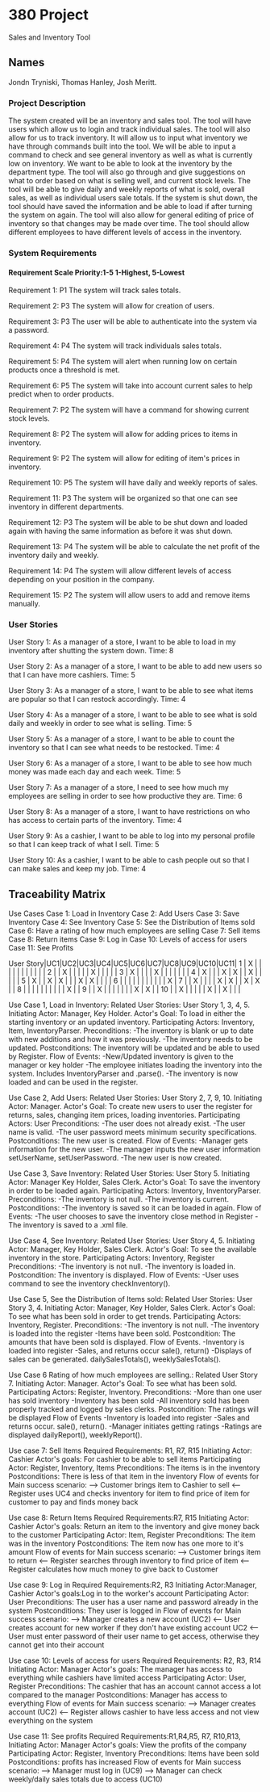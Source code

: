 # 380 Project
Sales and Inventory Tool

## Names
Jondn Tryniski,
Thomas Hanley,
Josh Meritt.

### Project Description
The system created will be an inventory and sales tool. The tool will have users which allow us to login and track individual sales. The tool will also allow for us to track inventory. It will allow us to input what inventory we have through commands built into the tool. We will be able to input a command to check and see general inventory as well as what is currently low on inventory. We want to be able to look at the inventory by the department type. The tool will also go through and give suggestions on what to order based on what is selling well, and current stock levels. The tool will be able to give daily and weekly reports of what is sold, overall sales, as well as individual users sale totals. If the system is shut down, the tool should have saved the information and be able to load if after turning the system on again. The tool will also allow for general editing of price of inventory so that changes may be made over time. The tool should allow different employees to have different levels of access in the inventory.

### System Requirements
#### Requirement Scale Priority:1-5 1-Highest, 5-Lowest
Requirement 1: P1 The system will track sales totals.

Requirement 2: P3 The system will allow for creation of users.

Requirement 3: P3 The user will be able to authenticate into the system via a password.

Requirement 4: P4 The system will track individuals sales totals.

Requirement 5: P4 The system will alert when running low on certain products once a threshold is met.

Requirement 6: P5 The system will take into account current sales to help predict when to order products.

Requirement 7: P2 The system will have a command for showing current stock levels.

Requirement 8: P2 The system will allow for adding prices to items in inventory.

Requirement 9: P2 The system will allow for editing of item's prices in inventory.

Requirement 10: P5 The system will have daily and weekly reports of sales.

Requirement 11: P3 The system will be organized so that one can see inventory in different departments.

Requirement 12: P3 The system will be able to be shut down and loaded again with having the same information as before it was shut down.

Requirement 13: P4 The system will be able to calculate the net profit of the inventory daily and weekly. 

Requirement 14: P4 The system will allow different levels of access depending on your position in the company.

Requirement 15: P2 The system will allow users to add and remove items manually.


### User Stories

User Story 1: As a manager of a store, I want to be able to load in my inventory after shutting the system down. 
Time: 8

User Story 2: As a manager of a store, I want to be able to add new users so that I can have more cashiers.
Time: 5

User Story 3: As a manager of a store, I want to be able to see what items are popular so that I can restock accordingly.
Time: 4

User Story 4: As a manager of a store, I want to be able to see what is sold daily and weekly in order to see what is selling.
Time: 5

User Story 5: As a manager of a store, I want to be able to count the inventory so that I can see what needs to be restocked. 
Time: 4

User Story 6: As a manager of a store, I want to be able to see how much money was made each day and each week.
Time: 5

User Story 7: As a manager of a store, I need to see how much my employees are selling in order to see how productive they are.
Time: 6

User Story 8: As a manager of a store, I want to have restrictions on who has access to certain parts of the inventory.
Time: 4

User Story 9: As a cashier, I want to be able to log into my personal profile so that I can keep track of what I sell.
Time: 5

User Story 10: As a cashier, I want to be able to cash people out so that I can make sales and keep my job. 
Time: 4


## Traceability Matrix

Use Cases
Case 1: Load in Inventory
Case 2: Add Users
Case 3: Save Inventory
Case 4: See Inventory
Case 5: See the Distribution of Items sold
Case 6: Have a rating of how much employees are selling
Case 7: Sell items
Case 8: Return items
Case 9: Log in
Case 10: Levels of access for users
Case 11: See Profits

User Story|UC1|UC2|UC3|UC4|UC5|UC6|UC7|UC8|UC9|UC10|UC11|
	1	  | X |   |   |   |   |   |   |   |   |    |    |
	2	  |   | X |   |   |   |   | X |   |   |    |    |
	3	  | X |   |   |   | X |   |   |   |   |    |    |
	4	  | X |   |   | X | X |   | X |   |   |    |    |
	5	  | X |   | X | X |   |   | X | X |   |    |    |
	6	  |   |   |   |   |   |   |   |   |   |    | X  |
	7	  |   | X |   |   |   | X | X |   | X | X  |    |
	8	  |   |   |   |   |   |   |   |   |   | X  |    |
	9	  |   | X |   |   |   |   |   |   | X | X  |    |
	10	  |   | X |   |   |   |   | X |   | X |    |    |

Use Case 1, Load in Inventory:
	Related User Stories: User Story 1, 3, 4, 5.
	Initiating Actor: Manager, Key Holder.
	Actor's Goal: To load in either the starting inventory or an updated inventory.
	Participating Actors: Inventory, Item, InventoryParser.
	Preconditions:
		-The inventory is blank or up to date with new additions and how it was previously.
		-The inventory needs to be updated.
	Postconditions:
		The inventory will be updated and be able to used by Register.
	Flow of Events:
		-New/Updated inventory is given to the manager or key holder
		-The employee initiates loading the inventory into the system.
			Includes InventoryParser and .parse().
		-The inventory is now loaded and can be used in the register.
		
Use Case 2, Add Users:
	Related User Stories: User Story 2, 7, 9, 10.
	Initiating Actor: Manager.
	Actor's Goal: To create new users to user the register for returns, sales, changing item prices, loading inventories.
	Participating Actors: User
	Preconditions:
		-The user does not already exist.
		-The user name is valid.
		-The user password meets minimum security specifications. 
	Postconditions:
		The new user is created.
	Flow of Events:
		-Manager gets information for the new user.
		-The manager inputs the new user information
			setUserName, setUserPassword.
		-The new user is now created.

Use Case 3, Save Inventory:
	Related User Stories: User Story 5.
	Initiating Actor: Manager Key Holder, Sales Clerk.
	Actor's Goal: To save the inventory in order to be loaded again.
	Participating Actors: Inventory, InventoryParser.
	Preconditions:
		-The inventory is not null.
		-The inventory is current.
	Postconditions:
		-The inventory is saved so it can be loaded in again.
	Flow of Events:
		-The user chooses to save the inventory
			close method in Register
		-The inventory is saved to a .xml file.

Use Case 4, See Inventory:
	Related User Stories: User Story 4, 5.
	Initiating Actor: Manager, Key Holder, Sales Clerk.
	Actor's Goal: To see the available inventory in the store.
	Participating Actors: Inventory, Register
	Preconditions:
		-The inventory is not null.
		-The inventory is loaded in.
	Postcondition:
		The inventory is displayed.
	Flow of Events:
		-User uses command to see the inventory
			checkInventory().
			
Use Case 5, See the Distribution of Items sold:
	Related User Stories: User Story 3, 4.
	Initiating Actor: Manager, Key Holder, Sales Clerk.
	Actor's Goal: To see what has been sold in order to get trends.
	Participating Actors: Inventory, Register.
	Preconditions:
		-The inventory is not null.
		-The inventory is loaded into the register
		-Items have been sold.
	Postcondition:
		The amounts that have been sold is displayed.
	Flow of Events.
		-Inventory is loaded into register
		-Sales, and returns occur
			sale(), return()
		-Displays of sales can be generated.
			dailySalesTotals(), weeklySalesTotals().

Use Case 6 Rating of how much employees are selling.:
	Related User Story 7.
	Initiating Actor: Manager.
	Actor's Goal: To see what has been sold.
	Participating Actors: Register, Inventory.
	Preconditions:
		-More than one user has sold inventory
		-Inventory has been sold
		-All inventory sold has been properly tracked and logged by sales clerks.
	Postcondition:
		The ratings will be displayed
	Flow of Events
		-Inventory is loaded into register
		-Sales and returns occur.
			sale(), return().
		-Manager initiates getting ratings
		-Ratings are displayed
			dailyReport(), weeklyReport().
			
Use case 7: Sell Items
	Required Requirements: R1, R7, R15
	Initiating Actor: Cashier
	Actor's goals: For cashier to be able to sell items
	Participating Actor: Register, Inventory, Items
	Preconditions: The items is in the inventory
	Postconditions: There is less of that item in the inventory
	Flow of events for Main success scenario:
		-->  Customer brings item to Cashier to sell
		<-- Register uses UC4 and checks inventory for item to find price of item for customer to pay and finds money 			back

Use case 8: Return Items
	Required Requirements:R7, R15
	Initiating Actor: Cashier
	Actor's goals: Return an item to the inventory and give money back to the customer
	Participating Actor: Item, Register
	Preconditions: The item was in the inventory
	Postconditions: The item now has one more to it's amount 
	Flow of events for Main success scenario:
		--> Customer brings item to return
		<-- Register searches through inventory to find price of item
		<-- Register calculates how much money to give back to Customer

Use case 9: Log in 
	Required Requirements:R2, R3
	Initiating Actor:Manager, Cashier
	Actor's goals:Log in to the worker's account
	Participating Actor: User
	Preconditions: The user has a user name and password already in the system
	Postconditions: They user is logged in
	Flow of events for Main success scenario:
		--> Manager creates a new account (UC2)
		<-- User creates account for new worker if they don't have existing account UC2
		<-- User must enter password of their user name to get access, otherwise they cannot get into their account

Use case 10: Levels of access for users
	Required Requirements: R2, R3, R14
	Initiating Actor: Manager
	Actor's goals: The manager has access to everything while cashiers have limited access
	Participating Actor: User, Register
	Preconditions: The cashier that has an account cannot access a lot compared to the manager
	Postconditions: Manager has access to everything
	Flow of events for Main success scenario:
	--> Manager creates account (UC2)
	<-- Register allows cashier to have less access and not view everything on the system 

Use case 11: See profits
	Required Requirements:R1,R4,R5, R7, R10,R13,
	Initiating Actor: Manager
	Actor's goals: View the profits of the company 
	Participating Actor: Register, Inventory
	Preconditions: Items have been sold 
	Postconditions: profits has increased
	Flow of events for Main success scenario:
		--> Manager must log in (UC9)
		--> Manager can check weekly/daily sales totals due to access (UC10)
	